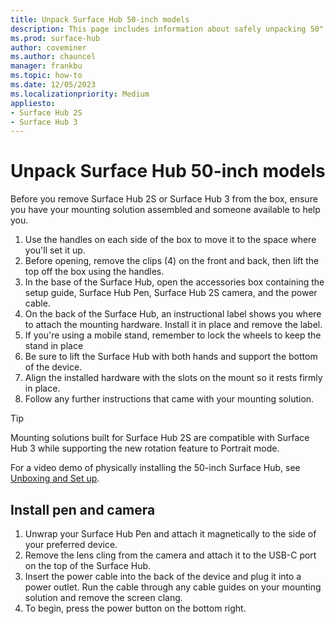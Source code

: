 ```yaml
---
title: Unpack Surface Hub 50-inch models
description: This page includes information about safely unpacking 50" models of Surface Hub 2S and Surface Hub 3.
ms.prod: surface-hub
author: coveminer
ms.author: chauncel
manager: frankbu
ms.topic: how-to
ms.date: 12/05/2023
ms.localizationpriority: Medium
appliesto:
- Surface Hub 2S
- Surface Hub 3
---
```


# Unpack Surface Hub 50-inch models

Before you remove Surface Hub 2S or Surface Hub 3 from the box, ensure you have your mounting solution assembled and someone available to help you.

1. Use the handles on each side of the box to move it to the space where you'll set it up.
2. Before opening, remove the clips (4) on the front and back, then lift the top off the box using the handles.
3. In the base of the Surface Hub, open the accessories box containing the setup guide, Surface Hub Pen, Surface Hub 2S camera, and the power cable.
4. On the back of the Surface Hub, an instructional label shows you where to attach the mounting hardware. Install it in place and remove the label.
5. If you're using a mobile stand, remember to lock the wheels to keep the stand in place
6. Be sure to lift the Surface Hub with both hands and support the bottom of the device.
7. Align the installed hardware with the slots on the mount so it rests firmly in place.
8. Follow any further instructions that came with your mounting solution.

> [!TIP]
> Mounting solutions built for Surface Hub 2S are compatible with Surface Hub 3 while supporting the new rotation feature to Portrait mode. 

For a video demo of physically installing the 50-inch Surface Hub, see [Unboxing and Set up](https://www.youtube.com/watch?v=fCrxdNXvru4).

## Install pen and camera

1. Unwrap your Surface Hub Pen and attach it magnetically to the side of your preferred device.
2. Remove the lens cling from the camera and attach it to the USB-C port on the top of the Surface Hub.
3. Insert the power cable into the back of the device and plug it into a power outlet. Run the cable through any cable guides on your mounting solution and remove the screen clang.
4. To begin, press the power button on the bottom right.
